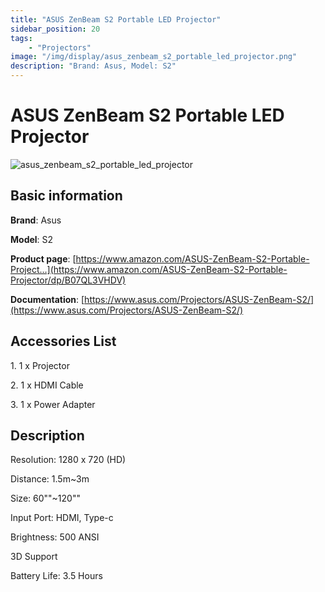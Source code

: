 ```yaml
---
title: "ASUS ZenBeam S2 Portable LED Projector"
sidebar_position: 20
tags:
    - "Projectors"
image: "/img/display/asus_zenbeam_s2_portable_led_projector.png"
description: "Brand: Asus, Model: S2"
---
```

# ASUS ZenBeam S2 Portable LED Projector

![asus_zenbeam_s2_portable_led_projector](/img/display/asus_zenbeam_s2_portable_led_projector.png)

## Basic information

**Brand**: Asus

**Model**: S2

**Product page**: [https://www.amazon.com/ASUS-ZenBeam-S2-Portable-Project...](https://www.amazon.com/ASUS-ZenBeam-S2-Portable-Projector/dp/B07QL3VHDV)

**Documentation**: [https://www.asus.com/Projectors/ASUS-ZenBeam-S2/](https://www.asus.com/Projectors/ASUS-ZenBeam-S2/)

## Accessories List

1\. 1 x Projector

 2\. 1 x HDMI Cable

 3\. 1 x Power Adapter

## Description

Resolution: 1280 x 720 \(HD\)

 Distance: 1\.5m~3m

 Size: 60""~120""

 Input Port: HDMI, Type\-c

 Brightness: 500 ANSI

 3D Support

 Battery Life: 3\.5 Hours

